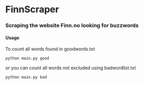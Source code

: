 # FinnScraper
### Scraping the website Finn.no looking for buzzwords

#### Usage
To count all words found in goodwords.txt

`python main.py good`

or you can count all words not excluded using badwordlist.txt

`python main.py bad`